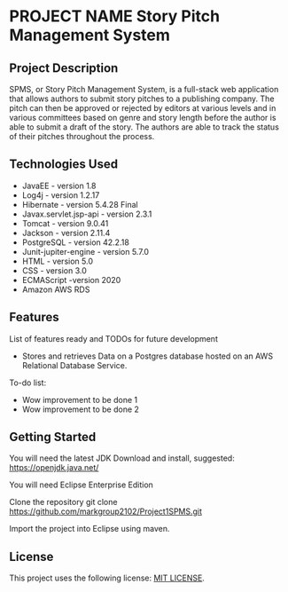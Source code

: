 # PROJECT NAME Story Pitch Management System

## Project Description
SPMS, or Story Pitch Management System, is a full-stack web application that allows authors to submit story pitches to a publishing company. The pitch can then be approved or rejected by editors at various levels and in various committees based on genre and story length before the author is able to submit a draft of the story. The authors are able to track the status of their pitches throughout the process.


## Technologies Used

* JavaEE - version 1.8
* Log4j     - version 1.2.17
* Hibernate - version 5.4.28 Final
* Javax.servlet.jsp-api - version 2.3.1
* Tomcat - version 9.0.41
* Jackson - version 2.11.4
* PostgreSQL - version 42.2.18
* Junit-jupiter-engine - version 5.7.0
* HTML - version 5.0
* CSS - version 3.0
* ECMAScript -version 2020
* Amazon AWS RDS

## Features

List of features ready and TODOs for future development
* Stores and retrieves Data on a Postgres database hosted on an AWS Relational Database Service. 

To-do list:
* Wow improvement to be done 1
* Wow improvement to be done 2

## Getting Started

You will need the latest JDK 
Download and install, suggested:
https://openjdk.java.net/

You will need Eclipse Enterprise Edition

Clone the repository 
git clone https://github.com/markgroup2102/Project1SPMS.git

Import the project into Eclipse using maven. 


## License

This project uses the following license: [MIT LICENSE](https://mit-license.org/).
